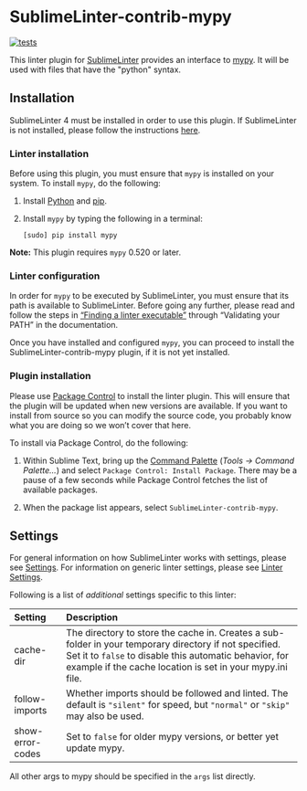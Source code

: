 SublimeLinter-contrib-mypy
==========================

[![tests](https://github.com/SublimeLinter/SublimeLinter-mypy/actions/workflows/ci.yml/badge.svg)](https://github.com/SublimeLinter/SublimeLinter-mypy/actions/workflows/ci.yml)


This linter plugin for [SublimeLinter][docs] provides an interface to [mypy](http://mypy-lang.org). It will be used with files that have the "python" syntax.

## Installation
SublimeLinter 4 must be installed in order to use this plugin. If SublimeLinter is not installed, please follow the instructions [here][installation].

### Linter installation
Before using this plugin, you must ensure that `mypy` is installed on your system. To install `mypy`, do the following:

1. Install [Python](http://python.org/download/) and [pip](http://www.pip-installer.org/en/latest/installing.html).

1. Install `mypy` by typing the following in a terminal:
   ```
   [sudo] pip install mypy
   ```


**Note:** This plugin requires `mypy` 0.520 or later.

### Linter configuration
In order for `mypy` to be executed by SublimeLinter, you must ensure that its path is available to SublimeLinter. Before going any further, please read and follow the steps in [“Finding a linter executable”](http://sublimelinter.readthedocs.org/en/latest/troubleshooting.html#finding-a-linter-executable) through “Validating your PATH” in the documentation.

Once you have installed and configured `mypy`, you can proceed to install the SublimeLinter-contrib-mypy plugin, if it is not yet installed.

### Plugin installation
Please use [Package Control][pc] to install the linter plugin. This will ensure that the plugin will be updated when new versions are available. If you want to install from source so you can modify the source code, you probably know what you are doing so we won’t cover that here.

To install via Package Control, do the following:

1. Within Sublime Text, bring up the [Command Palette][cmd] (*Tools → Command Palette…*) and select `Package Control: Install Package`. There may be a pause of a few seconds while Package Control fetches the list of available packages.

1. When the package list appears, select `SublimeLinter-contrib-mypy`.

## Settings
For general information on how SublimeLinter works with settings, please see [Settings][settings]. For information on generic linter settings, please see [Linter Settings][linter-settings].

Following is a list of *additional* settings specific to this linter:

|Setting|Description|
|:------|:----------|
|cache-dir|The directory to store the cache in. Creates a sub-folder in your temporary directory if not specified. Set it to `false` to disable this automatic behavior, for example if the cache location is set in your mypy.ini file.|
|follow-imports|Whether imports should be followed and linted. The default is `"silent"` for speed, but `"normal"` or `"skip"` may also be used.|
|show-error-codes|Set to `false` for older mypy versions, or better yet update mypy.|

All other args to mypy should be specified in the `args` list directly.

[docs]: https://sublimelinter.readthedocs.org
[installation]: https://sublimelinter.readthedocs.org/en/latest/installation.html
[pc]: https://packagecontrol.io/installation
[cmd]: https://docs.sublimetext.info/en/sublime-text-3/extensibility/command_palette.html
[settings]: https://sublimelinter.readthedocs.org/en/latest/settings.html
[linter-settings]: https://sublimelinter.readthedocs.org/en/latest/linter_settings.html

